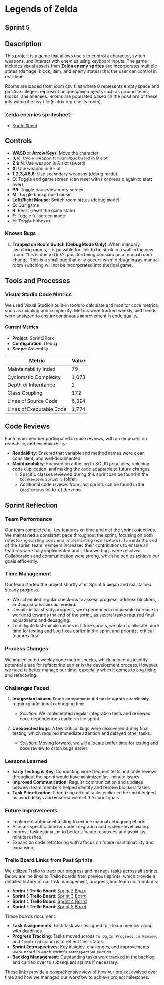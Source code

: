 # Legends of Zelda

## Sprint 5

## Description
This project is a game that allows users to control a character, switch weapons, and interact with enemies using keyboard inputs. The game includes visual assets from **Zelda enemy sprites** and incorporates multiple states (damage, block, item, and enemy states) that the user can control in real-time.

Rooms are loaded from room csv files where 0 represents empty space and positive integers represent unique game objects such as ground items, blocks, and enemies. Rooms are populated based on the positions of these ints within the csv file (matrix represents room).

### Zelda enemies spritesheet:
- [Sprite Sheet](https://www.spriters-resource.com/fullview/36632/?source=genre)

## Controls
- **WASD** or **Arrow Keys**: Move the character
- **J, K**: Cycle weapon forward/backward in B slot
- **Z & N**: Use weapon in A slot (sword)
- **X**: Use weapon in B slot
- **1,2,3,4,5,6**: Use secondary weapons (debug mode)
- **O**: Toggle end game screen (can reset with r or press o again to start over)
- **P/I**: Toggle pause/inventory screen
- **M**: Toggle background music
- **Left/Right Mouse**: Switch room states (debug mode)
- **Q**: Quit game
- **R**: Reset (reset the game state)
- **F**: Toggle fullscreen mode
- **H**: Toggle hitboxes

### Known Bugs
1. **Trapped on Room Switch (Debug Mode Only)**: When manually switching rooms, it is possible for Link to be stuck in a wall in the new room. This is due to Link's position being constant on a manual room change. This is a small bug that only occurs when debugging as manual room switching will not be incorporated into the final game.

## **Tools and Processes**

### **Visual Studio Code Metrics**  
We used Visual Studio’s built-in tools to calculate and monitor code metrics, such as coupling and complexity. Metrics were tracked weekly, and trends were analyzed to ensure continuous improvement in code quality.

#### **Current Metrics**
- **Project**: Sprint2Pork  
- **Configuration**: Debug  
- **Scope**: Assembly
  
| **Metric**                  | **Value** |
|-----------------------------|-----------|
| Maintainability Index        | 79        |
| Cyclomatic Complexity        | 1,073     |
| Depth of Inheritance         | 2         |
| Class Coupling               | 172       |
| Lines of Source Code         | 6,394     |
| Lines of Executable Code     | 1,774     |


## Code Reviews
Each team member participated in code reviews, with an emphasis on readability and maintainability:
- **Readability**: Ensured that variable and method names were clear, consistent, and well-documented.
- **Maintainability**: Focused on adhering to SOLID principles, reducing code duplication, and making the code adaptable to future changes.
  - Specific classes reviewed during this sprint can be found in the `CodeReviews` `Sprint 5` folder.
  - Additional code reviews from past sprints can be found in the `CodeReviews` folder of the repo

## **Sprint Reflection**

### **Team Performance**  
Our team completed all key features on time and met the sprint objectives. We maintained a consistent pace throughout the sprint, focusing on both refactoring existing code and implementing new features. Towards the end of the sprint, team members increased their contributions to ensure all features were fully implemented and all known bugs were resolved. Collaboration and communication were strong, which helped us achieve our goals efficiently.

### **Time Management**  
Our team started the project shortly after Sprint 5 began and maintained steady progress.  
- We scheduled regular check-ins to assess progress, address blockers, and adjust priorities as needed.  
- Despite initial steady progress, we experienced a noticeable increase in workload towards the end of the sprint, as several tasks required final adjustments and debugging.  
- To mitigate last-minute rushes in future sprints, we plan to allocate more time for testing and bug fixes earlier in the sprint and prioritize critical features first.

### **Process Changes**: 
We implemented weekly code metric checks, which helped us identify potential areas for refactoring earlier in the development process. However, we need to better manage our time, especially when it comes to bug fixing and refactoring.

### **Challenges Faced**  
1. **Integration Issues**: Some components did not integrate seamlessly, requiring additional debugging time.  
   - *Solution*: We implemented regular integration tests and reviewed code dependencies earlier in the sprint.  

2. **Unexpected Bugs**: A few critical bugs were discovered during final testing, which required immediate attention and delayed other tasks.  
   - *Solution*: Moving forward, we will allocate buffer time for testing and code review to catch bugs earlier.  

### **Lessons Learned**  
- **Early Testing is Key**: Conducting more frequent tests and code reviews throughout the sprint would have minimized last-minute issues.  
- **Improved Communication**: Regular communication and updates between team members helped identify and resolve blockers faster.  
- **Task Prioritization**: Prioritizing critical tasks earlier in the sprint helped us avoid delays and ensured we met the sprint goals.

### **Future Improvements**  
- Implement automated testing to reduce manual debugging efforts.  
- Allocate specific time for code integration and system-level testing.  
- Improve task estimation to better allocate resources and avoid last-minute rushes.
- Expand on code refactoring with a focus on future maintainability and expansion.

### **Trello Board Links from Past Sprints**  
We utilized Trello to track our progress and manage tasks across all sprints. Below are the links to Trello boards from previous sprints, which provide a detailed history of our task management, progress, and team contributions:

- **Sprint 2 Trello Board**: [Sprint 2 Board](https://trello.com/b/BaB2vWmP/john-pork-studios) 
- **Sprint 3 Trello Board**: [Sprint 3 Board](https://trello.com/b/0C31UwxK/sprint-3)  
- **Sprint 4 Trello Board**: [Sprint 4 Board](https://trello.com/b/IYsFpeVh/sprint-4)  
- **Sprint 5 Trello Board**: [Sprint 5 Board](https://trello.com/b/4VCNe9ln/sprint5)

These boards document:  
- **Task Assignments**: Each task was assigned to a team member along with deadlines.  
- **Progress Tracking**: Tasks moved across `To Do`, `In Progress`, `In Review`, and `Completed` columns to reflect their status.  
- **Sprint Retrospectives**: Key insights, challenges, and improvements were noted in each sprint's retrospective section.  
- **Backlog Management**: Outstanding tasks were tracked in the backlog and carried over to subsequent sprints if necessary.  

These links provide a comprehensive view of how our project evolved over time and how we managed our workflow to achieve project milestones.

